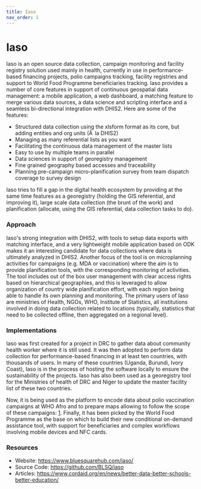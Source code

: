 ```yaml
---
title: Iaso
nav_order: 1
---
```


# Iaso

Iaso is an open source data collection, campaign monitoring and facility
registry solution used mainly in health, currently in use in
performance-based financing projects, polio campaigns tracking, facility
registries and support to World Food Programme beneficiaries tracking.
Iaso provides a number of core features in support of continuous
geospatial data management: a mobile application, a web dashboard, a
matching feature to merge various data sources, a data science and
scripting interface and a seamless bi-directional integration with
DHIS2. Here are some of the features:

- Structured data collection using the xlsform format as its core, but
  adding entities and org units (Ã  la DHIS2)
- Managing as many referential lists as you want
- Facilitating the continuous data management of the master lists
- Easy to use by multiple teams in parallel
- Data sciences in support of georegistry management
- Fine grained geography based accesses and traceability
- Planning pre-campaign micro-planification survey from team dispatch
  coverage to survey design

Iaso tries to fill a gap in the digital health ecosystem by providing at
the same time features as a georegistry (holding the GIS referential,
and improving it), large scale data collection (the brunt of the work)
and planification (allocate, using the GIS referential, data collection
tasks to do).

### Approach

Iaso's strong integration with DHIS2, with tools to setup data exports
with matching interface, and a very lightweight mobile application based
on ODK makes it an interesting candidate for data collections where data
is ultimately analyzed in DHIS2. Another focus of the tool is on
microplanning activities for campaigns (e.g. MDA or vaccination) where
the aim is to provide planification tools, with the corresponding
monitoring of activities. The tool includes out of the box user
management with clear access rights based on hierarchical geographies,
and this is leveraged to allow organization of country wide
planification effort, with each region being able to handle its own
planning and monitoring. The primary users of Iaso are ministries of
Health, NGOs, WHO, Institute of Statistics, all institutions involved in
doing data collection related to locations (typically, statistics that
need to be collected offline, then aggregated on a regional level).

### Implementations

Iaso was first created for a project in DRC to gather data about
community health worker where it is still used. It was then adopted to
perform data collection for performance-based financing in at least ten
countries, with thousands of users. In many of these countries (Uganda,
Burundi, Ivory Coast), Iaso is in the process of hosting the software
locally to ensure the sustainability of the projects. Iaso has also been
used as a georegistry tool for the Ministries of health of DRC and Niger
to update the master facility list of these two countries.

Now, it is being used as the platform to encode data about polio
vaccination campaigns at WHO Afro and to prepare maps allowing to follow
the scope of these campaigns:
[1](https://afro-rrt-who.hub.arcgis.com/pages/Campaigns%20(SIAs)).
Finally, it has been picked by the World Food Programme as the base on
which to build their new conditional on-demand assistance tool, with
support for beneficiaries and complex workflows involving mobile devices
and NFC cards.

### Resources

- Website: <https://www.bluesquarehub.com/iaso/>
- Source Code: <https://github.com/BLSQ/iaso>
- Articles:
  <https://www.cordaid.org/en/news/better-data-better-schools-better-education/>
